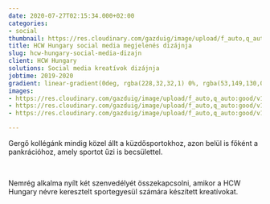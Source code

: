 ```yaml
---
date: 2020-07-27T02:15:34.000+02:00
categories:
- social
thumbnail: https://res.cloudinary.com/gazduig/image/upload/f_auto,q_auto:good/v1595856668/cms/PENS-2_eiyupr.png
title: HCW Hungary social media megjelenés dizájnja
slug: hcw-hungary-social-media-dizajn
client: HCW Hungary
solutions: Social media kreatívok dizájnja
jobtime: 2019-2020
gradient: linear-gradient(0deg, rgba(228,32,32,1) 0%, rgba(53,149,130,0) 45%)
images:
- https://res.cloudinary.com/gazduig/image/upload/f_auto,q_auto:good/v1595809111/cms/Frame_57_sajjmv.webp
- https://res.cloudinary.com/gazduig/image/upload/f_auto,q_auto:good/v1595809111/cms/Frame_56_i17yc7.webp
- https://res.cloudinary.com/gazduig/image/upload/f_auto,q_auto:good/v1595809110/cms/Frame_55_i4zsy3.webp

---
```

Gergő kollégánk mindig közel állt a küzdősportokhoz, azon belül is főként a pankrációhoz, amely sportot űzi is becsülettel.

<br>

Nemrég alkalma nyílt két szenvedélyét összekapcsolni, amikor a HCW Hungary névre keresztelt sportegyesül számára készített kreatívokat.